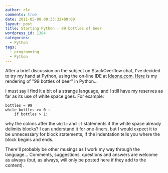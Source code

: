 ```yaml
---
author: rlc
comments: true
date: 2011-05-08 00:35:32+00:00
layout: post
title: Starting Python - 99 bottles of beer
wordpress_id: 1384
categories:
  - Python
tags:
  - programming
  - Python
---
```


After a brief discussion on the subject on StackOverflow chat, I've decided to try my hand at Python, using the on-line IDE at [Ideone.com](http://ideone.com).
[Here](https://ideone.com/ummB0) is my rendering of "99 bottles of beer" in Python...

<!--more-->

I must say I find it a bit of a strange language, and I still have my reserves as far as its use of white space goes. For example:

    bottles = 99
    while bottles >= 0 :
    	if bottles > 1:

why the colons after the `while` and `if` statements if the white space already delimits blocks? I can understand it for one-liners, but I would expect it to be unnecessary for block statements, if the indentation tells you where the block begins and ends..

There'll probably be other musings as I work my way through the language... Comments, suggestions, questions and answers are welcome as always (but, as always, will only be posted here if they add to the content).
